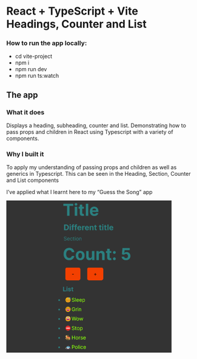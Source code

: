 # React + TypeScript + Vite <br/> Headings, Counter and List

### How to run the app locally:

- cd vite-project
- npm i
- npm run dev
- npm run ts:watch

## The app

### What it does

Displays a heading, subheading, counter and list. Demonstrating how to pass props and children in React using Typescript with a variety of components.

### Why I built it

To apply my understanding of passing props and children as well as generics in Typescript. This can be seen in the Heading, Section, Counter and List components

I’ve applied what I learnt here to my “Guess the Song” app

<img src="public/app-image.png" alt="App Image" height="400">

